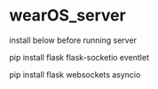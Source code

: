 # wearOS_server

install below before running server

pip install flask flask-socketio eventlet

pip install flask websockets asyncio
